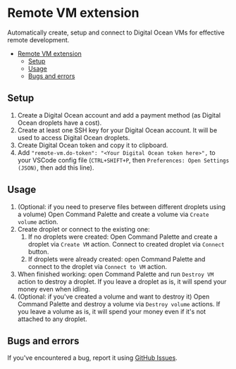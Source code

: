 # Remote VM extension

Automatically create, setup and connect to Digital Ocean VMs for effective remote development.

- [Remote VM extension](#remote-vm-extension)
  - [Setup](#setup)
  - [Usage](#usage)
  - [Bugs and errors](#bugs-and-errors)

## Setup

1. Create a Digital Ocean account and add a payment method (as Digital Ocean droplets have a cost).
1. Create at least one SSH key for your Digital Ocean account. It will be used to access Digital Ocean droplets.
1. Create Digital Ocean token and copy it to clipboard.
1. Add `"remote-vm.do-token": "<Your Digital Ocean token here>",` to your VSCode config file (`CTRL+SHIFT+P`, then `Preferences: Open Settings (JSON)`, then add this line).

## Usage

1. (Optional: if you need to preserve files between different droplets using a volume) Open Command Palette and create a volume via `Create volume` action.
1. Create droplet or connect to the existing one:
   1. If no droplets were created: Open Command Palette and create a droplet via `Create VM` action. Connect to created droplet via `Connect` button.
   1. If droplets were already created: open Command Palette and connect to the droplet via `Connect to VM` action.
1. When finished working: open Command Palette and run `Destroy VM` action to destroy a droplet. If you leave a droplet as is, it will spend your money even when idling.
1. (Optional: if you've created a volume and want to destroy it) Open Command Palette and destroy a volume via `Destroy volume` actions. If you leave a volume as is, it will spend your money even if it's not attached to any droplet.

## Bugs and errors

If you've encountered a bug, report it using [GitHub Issues](https://github.com/iskorotkov/remote-vm/issues).
